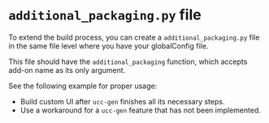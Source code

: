 # `additional_packaging.py` file

To extend the build process, you can create a `additional_packaging.py` file in the same file level where you have your globalConfig file.

This file should have the `additional_packaging` function, which accepts add-on name as its only argument.

See the following example for proper usage:

* Build custom UI after `ucc-gen` finishes all its necessary steps.
* Use a workaround for a `ucc-gen` feature that has not been implemented.
